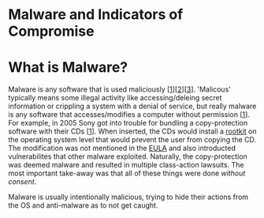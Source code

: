 # Malware and Indicators of Compromise

# What is Malware?
Malware is any software that is used maliciously \[[1](https://www.mcafee.com/en-us/antivirus/malware.html)\]\[[2](https://www.avg.com/en/signal/what-is-malware)\]\[[3](https://cybernews.com/malware/)\]. 
'Malicous' typically means some illegal activity like accessing/deleing secret information or crippling a system with a denial of service, but really malware is any software 
that accesses/modifies a computer without permission \[[1](https://definitions.uslegal.com/m/malware/)\]. For example, in 2005 Sony got into trouble for bundling a 
copy-protection software with their CDs \[[1](https://en.wikipedia.org/wiki/Sony_BMG_copy_protection_rootkit_scandal)\]. 
When inserted, the CDs would install a [rootkit](https://www.fortinet.com/resources/cyberglossary/rootkit) on the operating system level that would prevent the user from
copying the CD. The modification was not mentioned in the [EULA](https://www.servicenow.com/products/it-asset-management/what-is-eula.html) and also introducted
vulnerabilites that other malware exploited. Naturally, the copy-protection was deemed malware and resulted in multiple class-action lawsuits. The most important take-away
was that all of these things were done _without consent_.

Malware is usually intentionally malicious, trying to hide their actions from the OS and anti-malware as to not get caught.
